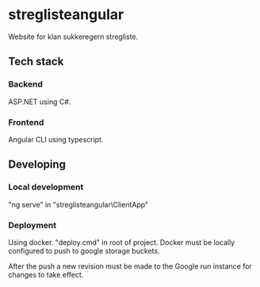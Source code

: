 # streglisteangular
Website for klan sukkeregern stregliste.

## Tech stack
### Backend
<t>ASP.NET</t>  using C#.

### Frontend
Angular CLI using typescript.

## Developing

### Local development
"ng serve" in "streglisteangular\ClientApp"

### Deployment
Using docker. "deploy.cmd" in root of project.
Docker must be locally configured to push to google storage buckets.

After the push a new revision must be made to the Google run instance for changes to take effect.

